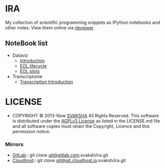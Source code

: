# IRA
My collection of scientific programming snippets as IPython notebooks and other notes. View them online via [nbviewer](http://nbviewer.ipython.org/github/svaksh/ira/). 

## NoteBook list
- Dataviz
   - [Introduction](http://nbviewer.ipython.org/github/svaksh/ira/blob/master/2014-dataviz/01_DV_IML_intro.ipynb)
   - [EOL lifecycle](http://nbviewer.ipython.org/github/svaksh/ira/blob/master/2014-dataviz/02_DV_EOL_lifecycle.ipynb)
   - [EOL plots](http://nbviewer.ipython.org/github/svaksh/ira/blob/master/2014-dataviz/03_DV_EOL_plots.ipynb)
- Transcriptome
   - [Transcription Introduction](http://nbviewer.ipython.org/github/svaksh/ira/blob/master/2014-transcriptome/01_transcriptome_intro.ipynb)


# LICENSE
* COPYRIGHT © 2013-Now [SVAKSHA](http://svaksha.com/pages/Bio) All Rights Reserved. This software is distributed under the [AGPLv3 License](http://www.gnu.org/licenses/agpl.html) as listed in the LICENSE.md file and all software copies must retain the Copyright, Licence and this permission notice.

### Mirrors
- [GitLab](https://gitlab.com/svaksh/ira):: git clone git@gitlab.com:svaksh/ira.git
- [Cloudhost](https://git.cloudhost.io/svaksh/ira):: git clone git@git.cloudhost.io:svaksh/ira.git


